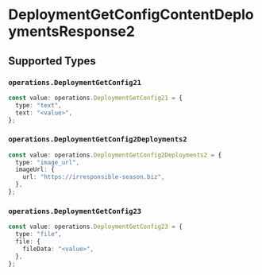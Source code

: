 # DeploymentGetConfigContentDeploymentsResponse2


## Supported Types

### `operations.DeploymentGetConfig21`

```typescript
const value: operations.DeploymentGetConfig21 = {
  type: "text",
  text: "<value>",
};
```

### `operations.DeploymentGetConfig2Deployments2`

```typescript
const value: operations.DeploymentGetConfig2Deployments2 = {
  type: "image_url",
  imageUrl: {
    url: "https://irresponsible-season.biz",
  },
};
```

### `operations.DeploymentGetConfig23`

```typescript
const value: operations.DeploymentGetConfig23 = {
  type: "file",
  file: {
    fileData: "<value>",
  },
};
```

